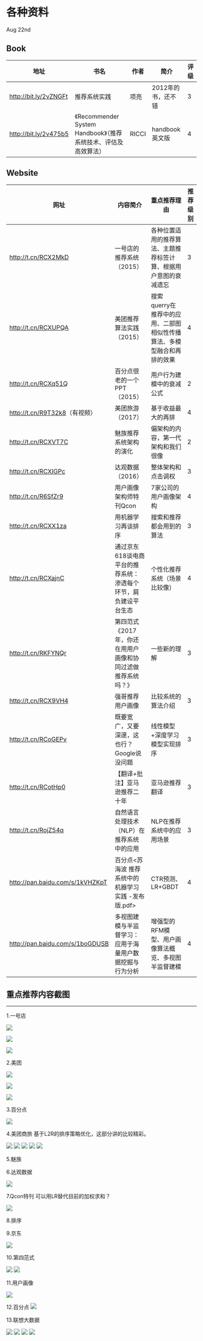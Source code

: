 # 各种资料

Aug 22nd

## Book

地址                      | 书名                                            | 作者    | 简介          | 评级
----------------------- | --------------------------------------------- | ----- | ----------- | --
<http://bit.ly/2vZNGFt> | 推荐系统实践                                        | 项亮    | 2012年的书，还不错 | 3
<http://bit.ly/2v475b5> | 《Recommender System Handbook》（推荐系统技术、评估及高效算法） | RICCI | handbook英文版 | 4

## Website

网址                                | 内容简介                              | 重点推荐理由                                 | 推荐级别
--------------------------------- | --------------------------------- | -------------------------------------- | ----
<http://t.cn/RCX2MkD>             | 一号店的推荐系统（2015）                    | 各种位置适用的推荐算法、主题推荐标签计算、根据用户意图的衰减遗忘       | 3
<http://t.cn/RCXUPQA>             | 美团推荐算法实践（2015）                    | 搜索querry在推荐中的应用、二部图相似性传播算法、多模型融合和再排的效果 | 4
<http://t.cn/RCXq51Q>             | 百分点很老的一个PPT（2015）                 | 用户行为建模中的衰减公式                           | 2
<http://t.cn/R9T32k8>（有视频）        | 美团旅游（2017）                        | 基于收益最大的再排                              | 4
<http://t.cn/RCXVT7C>             | 魅族推荐系统架构的演化                       | 偏架构的内容，第一代架构和我们很像                      | 2
<http://t.cn/RCXIGPc>             | 达观数据（2016）                        | 整体架构和点击调权                              | 3
<http://t.cn/R6SfZr9>             | 用户画像架构师特刊Qcon                     | 7家公司的用户画像架构                            | 4
<http://t.cn/RCXX1za>             | 用机器学习再谈排序                         | 搜索和推荐都会用到的算法                           | 3
<http://t.cn/RCXajnC>             | 通过京东618谈电商平台的推荐系统：渗透每个环节，肩负建设平台生态 | 个性化推荐系统（场景比较像）                         | 4
<http://t.cn/RKFYNQr>             | 第四范式《2017年，你还在用用户画像和协同过滤做推荐系统吗？》  | 一些新的理解                                 | 3
<http://t.cn/RCX9VH4>             | 强哥推荐用户画像                          | 比较系统的算法介绍                              | 3
<http://t.cn/RCoGEPv>             | 既要宽广，又要深邃，这也行？Google说没问题          | 线性模型+深度学习模型实现排序                        | 3
<http://t.cn/RCotHp0>             | 【翻译+批注】亚马逊推荐二十年                   | 亚马逊推荐翻译                                | 3
<http://t.cn/RojZ54q>             | 自然语言处理技术（NLP）在推荐系统中的应用            | NLP在推荐系统中的应用场景                         | 3
<http://pan.baidu.com/s/1kVHZKpT> | 百分点<苏海波 推荐系统中的机器学习实践 -发布版.pdf>    | CTR预测、LR+GBDT                          | 4
<http://pan.baidu.com/s/1boGDUSB> | 多视图建模与半监督学习：应用于海量用户数据挖掘与行为分析      | 增强型的RFM模型、用户画像算法概览、多视图半监督建模            | 4

## 重点推荐内容截图

--------------------------------------------------------------------------------

1.一号店

![](https://i.loli.net/2017/08/22/599bd24cdd1d1.png)

![](https://i.loli.net/2017/08/22/599bd29e95338.png)

![](https://i.loli.net/2017/08/22/599bd2ea4ce68.png)

2.美团

![](https://i.loli.net/2017/08/22/599bd3c6f396e.png)

![](https://i.loli.net/2017/08/22/599bd3f5c1a34.png)

![](https://i.loli.net/2017/08/22/599bd57ba9ba3.png)

3.百分点

![](https://i.loli.net/2017/08/22/599bd6aed6d82.png)

4.美团商旅 基于L2R的排序策略优化，这部分讲的比较精彩。

![](https://i.loli.net/2017/08/22/599bd92cac35c.png) ![](https://i.loli.net/2017/08/22/599bd97063821.png) ![](https://i.loli.net/2017/08/22/599bd8f15b061.png) ![](https://i.loli.net/2017/08/22/599bd9c5eaee0.png) ![](https://i.loli.net/2017/08/22/599bd9f75ef34.png)

5.魅族

6.达观数据

![](https://i.loli.net/2017/08/22/599bde037ef44.png)

7.Qcon特刊 可以用LR替代目前的加权求和？

![](https://i.loli.net/2017/08/22/599be11517500.png)

8.排序

9.京东

![](https://i.loli.net/2017/08/22/599be3423d793.png)

10.第四范式

![](https://i.loli.net/2017/08/22/599be51c29b54.png) ![](https://i.loli.net/2017/08/22/599be43bcdbd8.png)

11.用户画像

![](https://i.loli.net/2017/08/22/599be6145a750.png)

12.百分点 ![](https://i.loli.net/2017/08/22/599bebc465de5.png)

13.联想大数据

![](https://i.loli.net/2017/08/22/599bea7cd4708.png) ![](https://i.loli.net/2017/08/22/599be9c2524e5.png) ![](https://i.loli.net/2017/08/22/599be98eb84d4.png) ![](https://i.loli.net/2017/08/22/599bea5903090.png)
